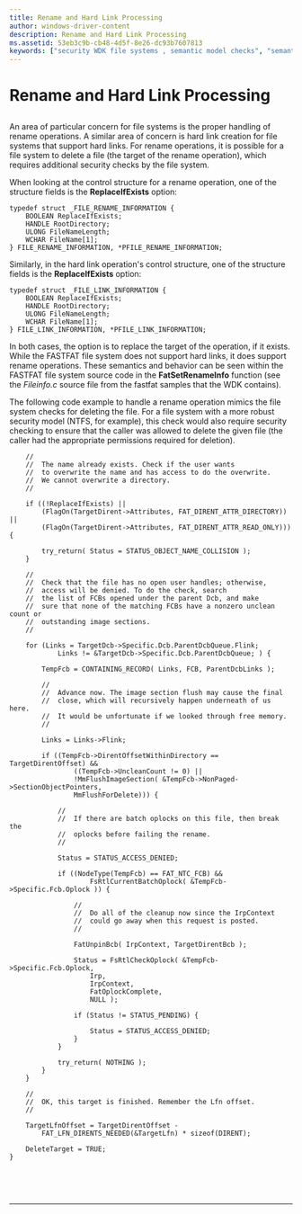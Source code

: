 ```yaml
---
title: Rename and Hard Link Processing
author: windows-driver-content
description: Rename and Hard Link Processing
ms.assetid: 53eb3c9b-cb48-4d5f-8e26-dc93b7607813
keywords: ["security WDK file systems , semantic model checks", "semantic model checks WDK file systems , rename operations", "rename operations WDK file systems", "semantic model checks WDK file systems , hard link operations", "hard link operations WDK file systems", "names WDK file systems"]
---
```


# Rename and Hard Link Processing


## <span id="ddk_rename_and_hard_link_processing_if"></span><span id="DDK_RENAME_AND_HARD_LINK_PROCESSING_IF"></span>


An area of particular concern for file systems is the proper handling of rename operations. A similar area of concern is hard link creation for file systems that support hard links. For rename operations, it is possible for a file system to delete a file (the target of the rename operation), which requires additional security checks by the file system.

When looking at the control structure for a rename operation, one of the structure fields is the **ReplaceIfExists** option:

```
typedef struct _FILE_RENAME_INFORMATION {
    BOOLEAN ReplaceIfExists;
    HANDLE RootDirectory;
    ULONG FileNameLength;
    WCHAR FileName[1];
} FILE_RENAME_INFORMATION, *PFILE_RENAME_INFORMATION;
```

Similarly, in the hard link operation's control structure, one of the structure fields is the **ReplaceIfExists** option:

```
typedef struct _FILE_LINK_INFORMATION {
    BOOLEAN ReplaceIfExists;
    HANDLE RootDirectory;
    ULONG FileNameLength;
    WCHAR FileName[1];
} FILE_LINK_INFORMATION, *PFILE_LINK_INFORMATION;
```

In both cases, the option is to replace the target of the operation, if it exists. While the FASTFAT file system does not support hard links, it does support rename operations. These semantics and behavior can be seen within the FASTFAT file system source code in the **FatSetRenameInfo** function (see the *Fileinfo.c* source file from the fastfat samples that the WDK contains).

The following code example to handle a rename operation mimics the file system checks for deleting the file. For a file system with a more robust security model (NTFS, for example), this check would also require security checking to ensure that the caller was allowed to delete the given file (the caller had the appropriate permissions required for deletion).

```
    //
    //  The name already exists. Check if the user wants
    //  to overwrite the name and has access to do the overwrite.
    //  We cannot overwrite a directory.
    //

    if ((!ReplaceIfExists) ||
        (FlagOn(TargetDirent->Attributes, FAT_DIRENT_ATTR_DIRECTORY)) || 
        (FlagOn(TargetDirent->Attributes, FAT_DIRENT_ATTR_READ_ONLY))) {

        try_return( Status = STATUS_OBJECT_NAME_COLLISION );
    }

    //
    //  Check that the file has no open user handles; otherwise, 
    //  access will be denied. To do the check, search
    //  the list of FCBs opened under the parent Dcb, and make
    //  sure that none of the matching FCBs have a nonzero unclean count or
    //  outstanding image sections.
    //

    for (Links = TargetDcb->Specific.Dcb.ParentDcbQueue.Flink;
            Links != &TargetDcb->Specific.Dcb.ParentDcbQueue; ) {

        TempFcb = CONTAINING_RECORD( Links, FCB, ParentDcbLinks );

        //
        //  Advance now. The image section flush may cause the final
        //  close, which will recursively happen underneath of us here.
        //  It would be unfortunate if we looked through free memory.
        //

        Links = Links->Flink;

        if ((TempFcb->DirentOffsetWithinDirectory == TargetDirentOffset) &&
                ((TempFcb->UncleanCount != 0) ||
                !MmFlushImageSection( &TempFcb->NonPaged->SectionObjectPointers,
                MmFlushForDelete))) {

            //
            //  If there are batch oplocks on this file, then break the
            //  oplocks before failing the rename.
            //

            Status = STATUS_ACCESS_DENIED;

            if ((NodeType(TempFcb) == FAT_NTC_FCB) &&
                    FsRtlCurrentBatchOplock( &TempFcb->Specific.Fcb.Oplock )) {

                //
                //  Do all of the cleanup now since the IrpContext
                //  could go away when this request is posted.
                //

                FatUnpinBcb( IrpContext, TargetDirentBcb );

                Status = FsRtlCheckOplock( &TempFcb->Specific.Fcb.Oplock,
                    Irp,
                    IrpContext,
                    FatOplockComplete,
                    NULL );

                if (Status != STATUS_PENDING) {

                    Status = STATUS_ACCESS_DENIED;
                }
            }

            try_return( NOTHING );
        }
    }

    //
    //  OK, this target is finished. Remember the Lfn offset.
    //

    TargetLfnOffset = TargetDirentOffset -
        FAT_LFN_DIRENTS_NEEDED(&TargetLfn) * sizeof(DIRENT);

    DeleteTarget = TRUE;
}
```

 

 


--------------------


